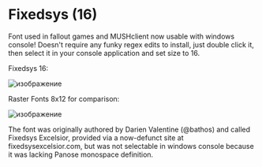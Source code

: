 # Fixedsys (16)
Font used in fallout games and MUSHclient now usable with windows console! Doesn't require any funky regex edits to install, just double click it, then select it in your console application and set size to 16.

Fixedsys 16:

![изображение](https://github.com/Sannanore/fixedsys16/assets/55186919/43ecb3e9-930f-4373-96a3-0f1d8108e71c)

Raster Fonts 8x12 for comparison:

![изображение](https://github.com/Sannanore/fixedsys16/assets/55186919/3a21cc33-87a1-4131-9615-a33b73605857)


The font was originally authored by Darien Valentine (@bathos) and called Fixedsys Excelsior, provided via a now-defunct site at fixedsysexcelsior.com, but was not selectable in windows console because it was lacking Panose monospace definition.
